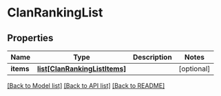 # ClanRankingList

## Properties
Name | Type | Description | Notes
------------ | ------------- | ------------- | -------------
**items** | [**list[ClanRankingListItems]**](ClanRankingListItems.md) |  | [optional] 

[[Back to Model list]](../README.md#documentation-for-models) [[Back to API list]](../README.md#documentation-for-api-endpoints) [[Back to README]](../README.md)


